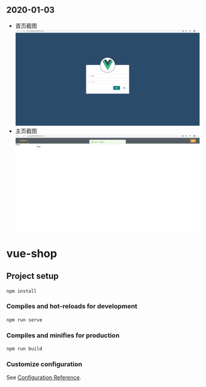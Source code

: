 ## 2020-01-03
- 首页截图
![image](./public/printscreen/Snipaste_2020-01-03_10-08-31.png)
- 主页截图
![image](./public/printscreen/Snipaste_2020-01-03_10-08-58.png)
# vue-shop

## Project setup
```
npm install
```

### Compiles and hot-reloads for development
```
npm run serve
```

### Compiles and minifies for production
```
npm run build
```

### Customize configuration
See [Configuration Reference](https://cli.vuejs.org/config/).
